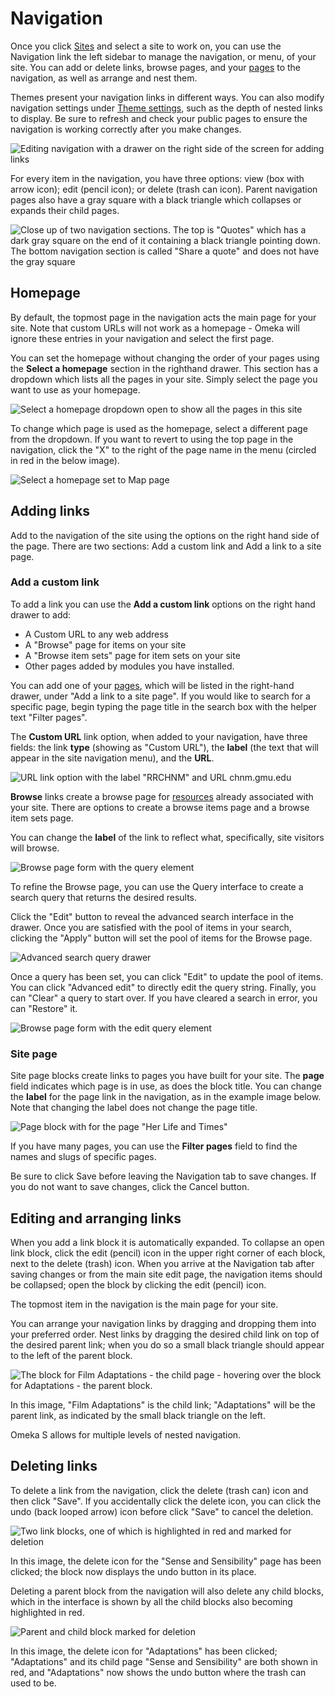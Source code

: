 # Navigation

Once you click [Sites](../sites/index.md) and select a site to work on, you can use the Navigation link the left sidebar to manage the navigation, or menu, of your site. You can add or delete links, browse pages, and your [pages](../sites/site_pages.md) to the navigation, as well as arrange and nest them. 

Themes present your navigation links in different ways. You can also modify navigation settings under [Theme settings](../sites/site_theme.md#theme-settings), such as the depth of nested links to display. Be sure to refresh and check your public pages to ensure the navigation is working correctly after you make changes.

![Editing navigation with a drawer on the right side of the screen for adding links](../sites/sitesfiles/sitenav_main.png)

For every item in the navigation, you have three options: view (box with arrow icon); edit (pencil icon); or delete (trash can icon). Parent navigation pages also have a gray square with a black triangle which collapses or expands their child pages.

![Close up of two navigation sections. The top is "Quotes" which has a dark gray square on the end of it containing a black triangle pointing down. The bottom navigation section is called "Share a quote" and does not have the gray square](../sites/sitesfiles/sitenav_detail.png)

## Homepage
By default, the topmost page in the navigation acts the main page for your site. Note that custom URLs will not work as a homepage - Omeka will ignore these entries in your navigation and select the first page.

You can set the homepage without changing the order of your pages using the **Select a homepage** section in the righthand drawer. This section has a dropdown which lists all the pages in your site. Simply select the page you want to use as your homepage.

![Select a homepage dropdown open to show all the pages in this site](../sites/sitesfiles/sitenav_homeselect.png)

To change which page is used as the homepage, select a different page from the dropdown. If you want to revert to using the top page in the navigation, click the "X" to the right of the page name in the menu (circled in red in the below image).

![Select a homepage set to Map page](../sites/sitesfiles/sitenav_homedel.png)

## Adding links
Add to the navigation of the site using the options on the right hand side of the page. There are two sections: Add a custom link and Add a link to a site page.

### Add a custom link
To add a link you can use the **Add a custom link** options on the right hand drawer to add:

* A Custom URL to any web address
* A "Browse" page for items on your site
* A "Browse item sets" page for item sets on your site
* Other pages added by modules you have installed.

You can add one of your [pages](../sites/site_pages.md), which will be listed in the right-hand drawer, under "Add a link to a site page". If you would like to search for a specific page, begin typing the page title in the search box with the helper text "Filter pages".

The **Custom URL** link option, when added to your navigation, have three fields: the link **type** (showing as "Custom URL"), the **label** (the text that will appear in the site navigation menu), and the **URL**. 

![URL link option with the label "RRCHNM" and URL chnm.gmu.edu](../sites/sitesfiles/sitenav_url.png)

**Browse** links create a browse page for [resources](../sites/site_resources.md) already associated with your site. There are options to create a browse items page and a browse item sets page.  

You can change the **label** of the link to reflect what, specifically, site visitors will browse. 

![Browse page form with the query element](../sites/sitesfiles/sitenav_query.png)

To refine the Browse page, you can use the Query interface to create a search query that returns the desired results. 

Click the "Edit" button to reveal the advanced search interface in the drawer. Once you are satisfied with the pool of items in your search, clicking the "Apply" button will set the pool of items for the Browse page.

![Advanced search query drawer](../sites/sitesfiles/sitenav_query_search.png)

Once a query has been set, you can click "Edit" to update the pool of items. You can click "Advanced edit" to directly edit the query string. Finally, you can "Clear" a query to start over. If you have cleared a search in error, you can "Restore" it. 

![Browse page form with the edit query element](../sites/sitesfiles/sitenav_query_update.png)

### Site page
Site page blocks create links to pages you have built for your site. The **page** field indicates which page is in use, as does the block title. You can change the **label** for the page link in the navigation, as in the example image below. Note that changing the label does not change the page title. 

![Page block with for the page "Her Life and Times"](../sites/sitesfiles/sitenav_pages.png)

If you have many pages, you can use the **Filter pages** field to find the names and slugs of specific pages.

Be sure to click Save before leaving the Navigation tab to save changes. If you do not want to save changes, click the Cancel button.

## Editing and arranging links
When you add a link block it is automatically expanded. To collapse an open link block, click the edit (pencil) icon in the  upper right corner of each block, next to the delete (trash) icon. When you arrive at the Navigation tab after saving changes or from the main site edit page, the navigation items should be collapsed; open the block by clicking the edit (pencil) icon.

The topmost item in the navigation is the main page for your site.

You can arrange your navigation links by dragging and dropping them into your preferred order. Nest links by dragging the desired child link on top of the desired parent link; when you do so a small black triangle should appear to the left of the parent block.

![The block for Film Adaptations - the child page - hovering over the block for Adaptations - the parent block.](../sites/sitesfiles/sitenav_drop.png) 

In this image, "Film Adaptations" is the child link; "Adaptations" will be the parent link, as indicated by the small black triangle on the left.

Omeka S allows for multiple levels of nested navigation.

## Deleting links
To delete a link from the navigation, click the delete (trash can) icon and then click "Save". If you accidentally click the delete icon, you can click the undo (back looped arrow) icon before click "Save" to cancel the deletion.

![Two link blocks, one of which is highlighted in red and marked for deletion](../sites/sitesfiles/sitenav_del.png) 

In this image, the delete icon for the "Sense and Sensibility" page has been clicked; the block now displays the undo button in its place.

Deleting a parent block from the navigation will also delete any child blocks, which in the interface is shown by all the child blocks also becoming highlighted in red. 

![Parent and child block marked for deletion](../sites/sitesfiles/sitenav_del2.png) 

In this image, the delete icon for "Adaptations" has been clicked; "Adaptations" and its child page "Sense and Sensibility" are both shown in red, and "Adaptations" now shows the undo button where the trash can used to be. 
